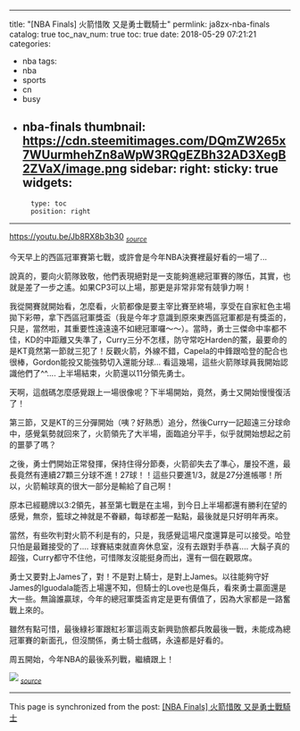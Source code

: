 
---
title: "[NBA Finals] 火箭惜敗 又是勇士戰騎士"
permlink: ja8zx-nba-finals
catalog: true
toc_nav_num: true
toc: true
date: 2018-05-29 07:21:21
categories:
- nba
tags:
- nba
- sports
- cn
- busy
- nba-finals
thumbnail: https://cdn.steemitimages.com/DQmZW265x7WUurmhehZn8aWpW3RQgEZBh32AD3XegB2ZVaX/image.png
sidebar:
    right:
        sticky: true
widgets:
    -
        type: toc
        position: right
---


https://youtu.be/Jb8RX8b3b30
<sub>*[source](https://youtu.be/Jb8RX8b3b30)*</sub>

今天早上的西區冠軍賽第七戰，或許會是今年NBA決賽裡最好看的一場了...

說真的，要向火箭隊致敬，他們表現絕對是一支能夠進總冠軍賽的隊伍，其實，也就是差了一步之遙。如果CP3可以上場，那更是非常非常有競爭力啊！

我從開賽就開始看，怎麼看，火箭都像是要主宰比賽至終場，享受在自家紅色主場拋下彩帶，拿下西區冠軍獎盃（我是今年才意識到原來東西區冠軍都是有獎盃的，只是，當然啦，其重要性遠遠遠不如總冠軍囉～～）。當時，勇士三傑命中率都不佳，KD的中距離又失準了，Curry三分不怎樣，防守常吃Harden的鱉，最要命的是KT竟然第一節就三犯了！反觀火箭，外線不錯，Capela的中鋒跟哈登的配合也很棒，Gordon能投又能強勢切入還能分球... 看這幾場，這些火箭隊球員我開始認識他們了^^.... 上半場結束，火箭還以11分領先勇士。

天啊，這戲碼怎麼感覺跟上一場很像呢？下半場開始，竟然，勇士又開始慢慢復活了！

第三節，又是KT的三分彈開始（咦？好熟悉）追分，然後Curry一記超遠三分球命中，感覺氣勢就回來了，火箭領先了大半場，面臨追分平手，似乎就開始想起之前的噩夢了嗎？

之後，勇士們開始正常發揮，保持住得分節奏，火箭卻失去了準心，屢投不進，最長竟然有連續27顆三分球不進！27球！！這些只要進1/3，就是27分進帳哪！所以，火箭輸球真的很大一部分是輸給了自己啊！

原本已經聽牌以3:2領先，甚至第七戰是在主場，到今日上半場都還有勝利在望的感覺，無奈，籃球之神就是不眷顧，每球都差一點點，最後就是只好明年再來。

當然，有些吹判對火箭不利是有的，只是，我感覺這場尺度還算是可以接受。哈登只怕是最難接受的了.... 球賽結束就直奔休息室，沒有去跟對手恭喜.... 大鬍子真的超強，Curry都守不住他，可惜隊友沒能挺身而出，還有一個在觀眾席。

勇士又要對上James了，對！不是對上騎士，是對上James。以往能夠守好James的Iguodala能否上場還不知，但騎士的Love也是傷兵，看來勇士贏面還是大一些。無論誰贏球，今年的總冠軍獎盃肯定是更有價值了，因為大家都是一路奮戰上來的。

雖然有點可惜，最後綠衫軍跟紅衫軍這兩支新興勁旅都兵敗最後一戰，未能成為總冠軍賽的新面孔，但沒關係，勇士騎士戲碼，永遠都是好看的。

周五開始，今年NBA的最後系列戰，繼續跟上！

![](https://cdn.steemitimages.com/DQmZW265x7WUurmhehZn8aWpW3RQgEZBh32AD3XegB2ZVaX/image.png)
<sub>*[source](https://nba.udn.com/nba/story/6780/3168405?from=udn-referralnews_ch2000artbottom)*</sub>

- - -

This page is synchronized from the post: [[NBA Finals] 火箭惜敗 又是勇士戰騎士](https://steemit.com/@deanliu/ja8zx-nba-finals)
